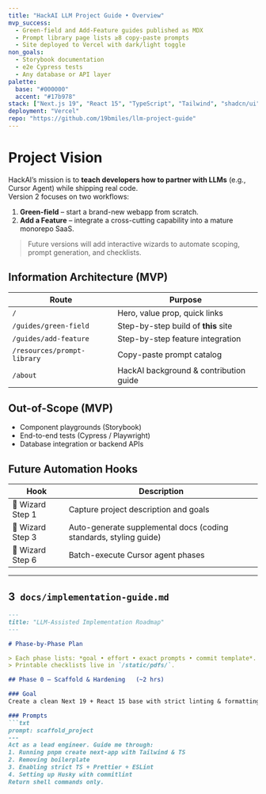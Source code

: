 ```yaml
---
title: "HackAI LLM Project Guide • Overview"
mvp_success:
  - Green-field and Add-Feature guides published as MDX
  - Prompt library page lists ≥8 copy-paste prompts
  - Site deployed to Vercel with dark/light toggle
non_goals:
  - Storybook documentation
  - e2e Cypress tests
  - Any database or API layer
palette:
  base: "#000000"
  accent: "#17b978"
stack: ["Next.js 19", "React 15", "TypeScript", "Tailwind", "shadcn/ui"]
deployment: "Vercel"
repo: "https://github.com/19bmiles/llm-project-guide"
---
```


# Project Vision

HackAI’s mission is to **teach developers how to partner with LLMs** (e.g., Cursor Agent) while shipping real code.  
Version 2 focuses on two workflows:

1. **Green-field** – start a brand-new webapp from scratch.  
2. **Add a Feature** – integrate a cross-cutting capability into a mature monorepo SaaS.

> Future versions will add interactive wizards to automate scoping, prompt generation, and checklists.

## Information Architecture (MVP)

| Route | Purpose |
|-------|---------|
| `/` | Hero, value prop, quick links |
| `/guides/green-field` | Step-by-step build of **this** site |
| `/guides/add-feature` | Step-by-step feature integration |
| `/resources/prompt-library` | Copy-paste prompt catalog |
| `/about` | HackAI background & contribution guide |

## Out-of-Scope (MVP)

- Component playgrounds (Storybook)  
- End-to-end tests (Cypress / Playwright)  
- Database integration or backend APIs  

## Future Automation Hooks

| Hook | Description |
|------|-------------|
| 🔮 Wizard Step 1 | Capture project description and goals |
| 🔮 Wizard Step 3 | Auto-generate supplemental docs (coding standards, styling guide) |
| 🔮 Wizard Step 6 | Batch-execute Cursor agent phases |

---

## 3 `docs/implementation-guide.md`

```md
---
title: "LLM-Assisted Implementation Roadmap"
---

# Phase-by-Phase Plan

> Each phase lists: *goal • effort • exact prompts • commit template*.  
> Printable checklists live in `/static/pdfs/`.

## Phase 0 — Scaffold & Hardening   (~2 hrs)

### Goal
Create a clean Next 19 + React 15 base with strict linting & formatting.

### Prompts
```txt
prompt: scaffold_project
---
Act as a lead engineer. Guide me through:
1. Running pnpm create next-app with Tailwind & TS
2. Removing boilerplate
3. Enabling strict TS + Prettier + ESLint
4. Setting up Husky with commitlint
Return shell commands only.
